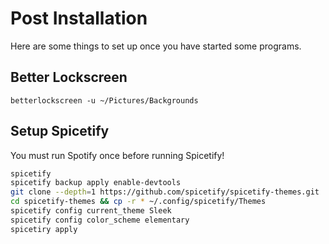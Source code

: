 # Post Installation

Here are some things to set up once you have started some programs.

## Better Lockscreen

```
betterlockscreen -u ~/Pictures/Backgrounds
```

## Setup Spicetify

You must run Spotify once before running Spicetify!

```bash
spicetify
spicetify backup apply enable-devtools
git clone --depth=1 https://github.com/spicetify/spicetify-themes.git
cd spicetify-themes && cp -r * ~/.config/spicetify/Themes
spicetify config current_theme Sleek
spicetify config color_scheme elementary
spicetiry apply
```
